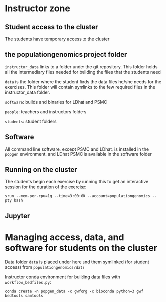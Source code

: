 # Instructor zone

## Student access to the cluster

The students have temporary access to the cluster 


## the populationgenomics project folder

`instructor_data` links to a folder under the git repository. This folder holds all the intermediary files needed for building the files that the students need

`data` is the folder where the student finds the data files he/she needs for the exercises. This folder will contain symlinks to the few required files in the instructor_data folder.

`software`: builds and binaries for LDhat and PSMC

`people`: teachers and instructors folders

`students`: student folders

## Software

All command line software, except PSMC and LDhat, is installed in the `popgen` environment.  and LDhat PSMC is available in the software folder

## Running on the cluster

The students begin each exercise by running this to get an interactive session for the duration of the exercise:


    srun --mem-per-cpu=1g --time=3:00:00 --account=populationgenomics --pty bash

## Jupyter




# Managing access, data, and software for students on the cluster



Data folder `data` is placed under here and them symlinked (for student access) from `populationgenomics/data`




Instructor conda environment for building data files with `workflow_bedfiles.py`:

    conda create -n popgen_data -c gwforg -c bioconda python=3 gwf bedtools samtools


